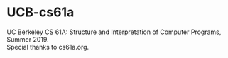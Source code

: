 # UCB-cs61a
UC Berkeley CS 61A: Structure and Interpretation of Computer Programs, Summer 2019.\
Special thanks to cs61a.org.
